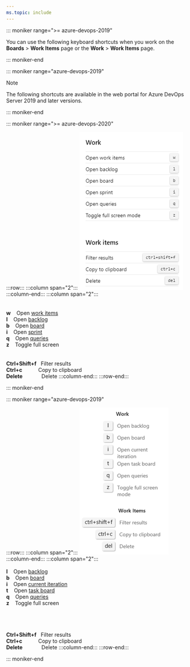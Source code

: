 ```yaml
---
ms.topic: include
---
```


<a id="work-items-page-shortcuts"></a>

::: moniker range=">= azure-devops-2019"

You can use the following keyboard shortcuts when you work on the **Boards** > **Work Items** page or the **Work** > **Work Items** page.

::: moniker-end

::: moniker range="azure-devops-2019"

> [!NOTE]  
> The following shortcuts are available in the web portal for Azure DevOps Server 2019 and later versions.

::: moniker-end

::: moniker range=">= azure-devops-2020"



:::row:::
   :::column span="2":::
      ![Work items page shortcuts](../../media/keyboard-shortcuts/work-items-shortcuts-cloud.png)  
   :::column-end:::
   :::column span="2":::
      <br/><br/><br/> 
      **w**&nbsp;&nbsp;&nbsp;&nbsp;Open [work items](../../boards/work-items/view-add-work-items.md)<br/>
      **l**&nbsp;&nbsp;&nbsp;&nbsp;Open [backlog](../../boards/backlogs/create-your-backlog.md)<br/>
      **b**&nbsp;&nbsp;&nbsp;&nbsp;Open [board](../../boards/boards/kanban-quickstart.md)<br/>
      **i**&nbsp;&nbsp;&nbsp;&nbsp;Open [sprint](../../boards/sprints/assign-work-sprint.md)<br/>
      **q**&nbsp;&nbsp;&nbsp;&nbsp;Open [queries](../../boards/queries/using-queries.md)<br/>
      **z**&nbsp;&nbsp;&nbsp;&nbsp;Toggle full screen<br/>
      <br/><br/>
      **Ctrl+Shift+f**&nbsp;&nbsp;&nbsp;Filter results<br/>
      **Ctrl+c**&nbsp;&nbsp;&nbsp;&nbsp;&nbsp;&nbsp;&nbsp;&nbsp;&nbsp;&nbsp;&nbsp;Copy to clipboard<br/>
      **Delete**&nbsp;&nbsp;&nbsp;&nbsp;&nbsp;&nbsp;&nbsp;&nbsp;&nbsp;&nbsp;&nbsp;&nbsp;&nbsp;Delete
   :::column-end:::
:::row-end:::

::: moniker-end

::: moniker range="azure-devops-2019"

:::row:::
   :::column span="2":::
      ![Work items page shortcuts](../../media/keyboard-shortcuts/work-items-shortcuts.png)  
   :::column-end:::
   :::column span="2":::
      <br/><br/> 
      **l**&nbsp;&nbsp;&nbsp;&nbsp;Open [backlog](../../boards/backlogs/create-your-backlog.md)<br/>
      **b**&nbsp;&nbsp;&nbsp;&nbsp;Open [board](../../boards/boards/kanban-quickstart.md)<br/>
      **i**&nbsp;&nbsp;&nbsp;&nbsp;Open [current iteration](../../boards/sprints/assign-work-sprint.md)<br/>
      **t**&nbsp;&nbsp;&nbsp;&nbsp;Open [task board](../../boards/sprints/task-board.md)<br/>
      **q**&nbsp;&nbsp;&nbsp;&nbsp;Open [queries](../../boards/queries/using-queries.md)<br/>
      **z**&nbsp;&nbsp;&nbsp;&nbsp;Toggle full screen<br/>
      <br/><br/><br/><br/>
      **Ctrl+Shift+f**&nbsp;&nbsp;&nbsp;Filter results<br/>
      **Ctrl+c**&nbsp;&nbsp;&nbsp;&nbsp;&nbsp;&nbsp;&nbsp;&nbsp;&nbsp;&nbsp;&nbsp;Copy to clipboard<br/>
      **Delete**&nbsp;&nbsp;&nbsp;&nbsp;&nbsp;&nbsp;&nbsp;&nbsp;&nbsp;&nbsp;&nbsp;&nbsp;&nbsp;Delete 
   :::column-end:::
:::row-end:::

::: moniker-end

